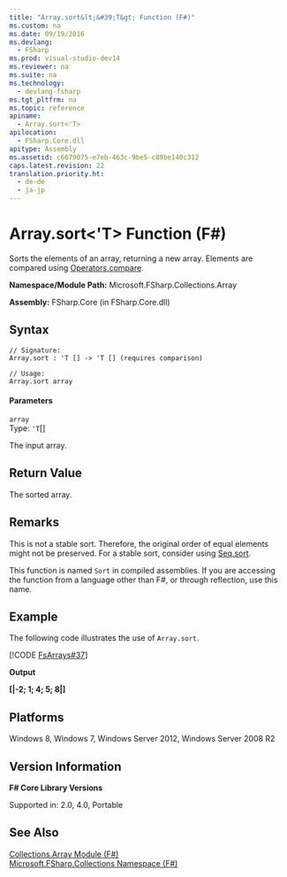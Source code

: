 ```yaml
---
title: "Array.sort&lt;&#39;T&gt; Function (F#)"
ms.custom: na
ms.date: 09/19/2016
ms.devlang: 
  - FSharp
ms.prod: visual-studio-dev14
ms.reviewer: na
ms.suite: na
ms.technology: 
  - devlang-fsharp
ms.tgt_pltfrm: na
ms.topic: reference
apiname: 
  - Array.sort<'T>
apilocation: 
  - FSharp.Core.dll
apitype: Assembly
ms.assetid: c6679075-e7eb-463c-9be5-c89be140c312
caps.latest.revision: 22
translation.priority.ht: 
  - de-de
  - ja-jp
---
```

# Array.sort&lt;&#39;T&gt; Function (F#)
Sorts the elements of an array, returning a new array. Elements are compared using [Operators.compare](../vs140/Operators.compare--T--Function--F#-.md).  
  
 **Namespace/Module Path:** Microsoft.FSharp.Collections.Array  
  
 **Assembly:** FSharp.Core (in FSharp.Core.dll)  
  
## Syntax  
  
```  
// Signature:  
Array.sort : 'T [] -> 'T [] (requires comparison)  
  
// Usage:  
Array.sort array  
```  
  
#### Parameters  
 `array`  
 Type: `'T`[&#91;&#93;](../vs140/Core.--T--Type--F#-2.md)  
  
 The input array.  
  
## Return Value  
 The sorted array.  
  
## Remarks  
 This is not a stable sort. Therefore, the original order of equal elements might not be preserved. For a stable sort, consider using [Seq.sort](../vs140/Seq.sort--T--Function--F#-.md).  
  
 This function is named `Sort` in compiled assemblies. If you are accessing the function from a language other than F#, or through reflection, use this name.  
  
## Example  
 The following code illustrates the use of `Array.sort`.  
  
 [!CODE [FsArrays#37](../CodeSnippet/VS_Snippets_Fsharp/fsarrays#37)]  
  
 **Output**  
  
 **[&#124;-2; 1; 4; 5; 8&#124;]**   
## Platforms  
 Windows 8, Windows 7, Windows Server 2012, Windows Server 2008 R2  
  
## Version Information  
 **F# Core Library Versions**  
  
 Supported in: 2.0, 4.0, Portable  
  
## See Also  
 [Collections.Array Module (F#)](../Topic/Collections.Array%20Module%20\(F%23\).md)   
 [Microsoft.FSharp.Collections Namespace (F#)](../Topic/Microsoft.FSharp.Collections%20Namespace%20\(F%23\).md)